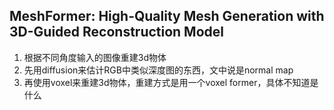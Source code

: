 ## MeshFormer: High-Quality Mesh Generation with 3D-Guided Reconstruction Model
1. 根据不同角度输入的图像重建3d物体
2. 先用diffusion来估计RGB中类似深度图的东西，文中说是normal map
3. 再使用voxel来重建3d物体，重建方式是用一个voxel former，具体不知道是什么